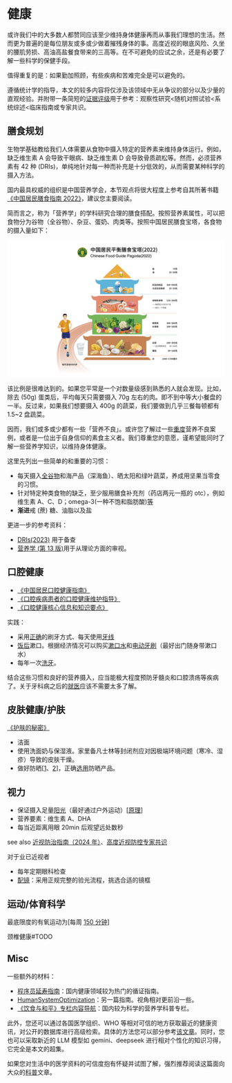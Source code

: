 # 健康

或许我们中的大多数人都赞同应该至少维持身体健康再而从事我们理想的生活。然而更为普遍的是每位朋友或多或少做着摧残身体的事。高度近视的眼底风险、久坐的腰肌劳损、高油高盐餐食带来的三高等。在不可避免的应试之余，还是有必要了解一些科学的保健手段。

值得重复的是：如果勤加照顾，有些疾病和苦难完全是可以避免的。

遵循统计学的指导，本文的较多内容将仅涉及该领域中无从争议的部分以及少量的直观经验。并附带一条简短的[证据评级](https://en.wikipedia.org/wiki/Hierarchy_of_evidence)用于参考：观察性研究<随机对照试验<系统综述<临床指南或专家共识。

## 膳食规划

生物学基础教给我们人体需要从食物中摄入特定的营养素来维持身体运行。例如，缺乏维生素 A 会导致干眼病、缺乏维生素 D 会导致骨质疏松等。然而，必须营养素有 42 种 (DRIs)，单纯地针对每一种而补充是十分低效的，从而需要某种科学的摄入方法。

国内最具权威的组织是中国营养学会，本节观点将很大程度上参考自其所著书籍[《中国居民膳食指南 2022》](https://book.douban.com/subject/35885945/)，建议您主要阅读。

简而言之，称为「营养学」的学科研究合理的膳食搭配。按照营养素属性，可以把食物分为谷物（全谷物）、杂豆、蛋奶、肉类等。按照中国居民膳食宝塔，各食物的摄入量如下：

![膳食宝塔](膳食宝塔.jpg)

该比例是很难达到的。如果您平常是一个对数量级感到熟悉的人就会发现。比如，除去 (50g) 蛋类后，平均每天只需要摄入 70g 左右的肉。即不到中等大小餐盘的一半。反过来，如果我们想要摄入 400g 的蔬菜，我们要做到几乎三餐每顿都有 1.5~2 盘蔬菜。

因而，我们或多或少都有一些「营养不良」。或许您了解过一些[重度](https://www.zhihu.com/question/620383379)营养不良案例，或者是一位出于自身信仰的素食主义者。我们尊重您的意愿，谨希望能同时了解一些营养学知识，以维持身体健康。

这里先列出一些简单的和重要的习惯：

- 每天摄入[全谷物](https://bangumi.tv/group/topic/401920#post_2803510)和海产品（深海鱼）、晒太阳和绿叶蔬菜，养成用坚果当零食的习惯。
- 针对特定种类食物的缺乏，至少服用膳食补充剂（药店两元一瓶的 otc），例如维生素 A、C、D；omega-3(一种不饱和脂肪酸)[等](https://www.zhihu.com/question/308094956/answer/568888021)
- **渐进**戒 (蔗) 糖、油脂以及盐

更进一步的参考资料：

- [DRIs(2023)](https://book.douban.com/subject/36581765/) 用于备查
- [营养学 (第 13 版)](https://book.douban.com/subject/27057241/)用于从理论方面的审视。

## 口腔健康

- [《中国居民口腔健康指南》](http://www.nhc.gov.cn/wjw/jkshfs/201304/be0eb756d0b44fadbee65ad64ad8ba06.shtml)
- [《口腔疾病患者的口腔健康维护指导》](https://www.cndent.com/archives/88269)
- [《口腔健康核心信息和知识要点》](http://www.nhc.gov.cn/jkj/s5878/201209/55835.shtml)

实践：

- 采用[正确](https://www.whuss.com/article/8936)的刷牙方式、每天使用[牙线](https://www.zhihu.com/question/20842469/answer/44441538)
- [饭后](https://www.zhihu.com/question/34897652/answer/798923896)漱口。根据经济情况可以购买[漱口水](https://www.zhihu.com/question/20368732/answer/16323210)和[电动牙刷](https://www.zhihu.com/question/19825877/answer/15856166)（最好出门随身带漱口水）
- 每年一次[洗牙](https://wjw.hunan.gov.cn/wjw/ztzl/knowledge/jkkpzs/mx/201602/t20160218_4044170.html)。

结合这些习惯和良好的营养摄入，应当能极大程度预防牙髓炎和口腔溃疡等疾病了。关于牙科病之后的[就医](https://www.zhihu.com/question/45957007/answer/100030370)应该不需要太多了解。

## 皮肤健康/护肤

[《护肤的秘密》](https://book.douban.com/subject/35899831/)

- 洁面
- 使用洗面奶与保湿液。家里备凡士林等封闭剂应对因极端环境问题（寒冷、湿疹）导致的皮肤干燥。
- 做好防晒[[1](https://www.nmpa.gov.cn/xxgk/kpzhsh/kpzhshhzhp/20190627092801768.html)、[2](https://oncol.dxy.cn/article/21565)]，正确[选用](https://www.zhihu.com/question/20141423/answer/2423488149)防晒产品。

## 视力

- 保证摄入足量[阳光](https://www.zhihu.com/question/46868950/answer/2920901262)（最好通过户外运动）[[原理](https://zhuanlan.zhihu.com/p/700604841)]
- 营养要素：维生素 A、DHA
- 每当近距离用眼 20min 后观望远处数秒

see also [近视防治指南（2024 年）](http://www.nhc.gov.cn/yzygj/s7653/202405/b6edbd0bf3a64ecc8cef30d72f80ed9e.shtml)、[高度近视防控专家共识](https://bjrmyylib.yuntsg.com/ueditor/jsp/upload/file/20230919/1695130772390094459.pdf)

对于业已近视者

- 每年定期眼科检查
- [配镜](https://ngabbs.com/read.php?tid=37194262&rand=977)：采用正规完整的验光流程，挑选合适的镜框

## 运动/体育科学

最底限度的有氧运动为[每周 [150 分钟](https://iris.who.int/bitstream/handle/10665/337001/9789240014947-chi.pdf)]

颈椎健康#TODO

## Misc

一些额外的材料：

- [程序员延寿指南](https://github.com/geekan/HowToLiveLonger)：国内健康领域较为热门的循证指南。
- [HumanSystemOptimization](https://github.com/zijie0/HumanSystemOptimization)：另一篇指南。视角相对更前沿一些。
- [《饮食与和平》专栏内容导航](https://zhuanlan.zhihu.com/p/197598063)：国内较为科学的营养学科普专栏。

此外，您还可以通过各国医学组织、WHO 等相对可信的地方获取最近的健康资讯，对公开的数据库进行高级检索。具体的方法您可以部分参考[该文章](https://zhuanlan.zhihu.com/p/691572911)。同时，您也可以采取新近的 LLM 模型如 gemini、deepseek 进行相对个性化的知识习得，它完全是本文的超集。

如果您对生活中的医学资料的可信度抱有怀疑并试图了解，强烈推荐阅读这篇面向大众的[科普](https://zhuanlan.zhihu.com/p/19831894)文章。
